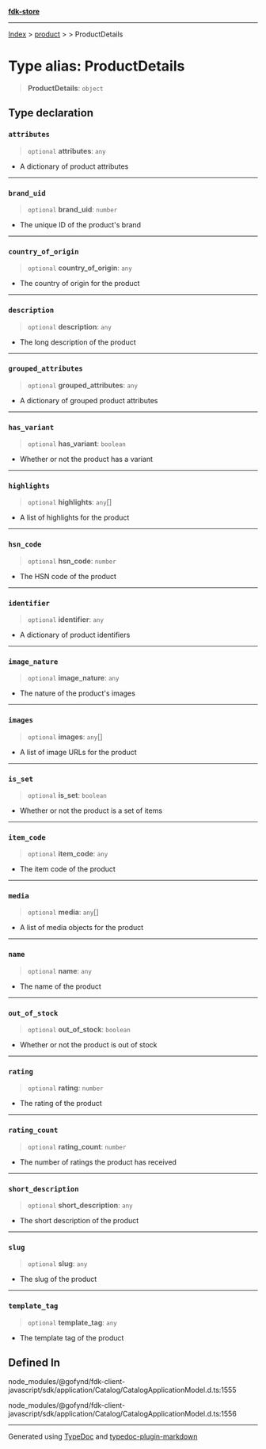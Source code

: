 [**fdk-store**](../../../README.md)
***

[Index](../../../API.md) > [product](../../README.md) > [<internal>](../README.md) > ProductDetails

# Type alias: ProductDetails

> **ProductDetails**: `object`

## Type declaration

### `attributes`

> `optional` **attributes**: `any`

- A dictionary of product attributes

***

### `brand_uid`

> `optional` **brand\_uid**: `number`

- The unique ID of the product's brand

***

### `country_of_origin`

> `optional` **country\_of\_origin**: `any`

- The country of origin for the product

***

### `description`

> `optional` **description**: `any`

- The long description of the product

***

### `grouped_attributes`

> `optional` **grouped\_attributes**: `any`

- A dictionary of grouped product attributes

***

### `has_variant`

> `optional` **has\_variant**: `boolean`

- Whether or not the product has a variant

***

### `highlights`

> `optional` **highlights**: `any`[]

- A list of highlights for the product

***

### `hsn_code`

> `optional` **hsn\_code**: `number`

- The HSN code of the product

***

### `identifier`

> `optional` **identifier**: `any`

- A dictionary of product identifiers

***

### `image_nature`

> `optional` **image\_nature**: `any`

- The nature of the product's images

***

### `images`

> `optional` **images**: `any`[]

- A list of image URLs for the product

***

### `is_set`

> `optional` **is\_set**: `boolean`

- Whether or not the product is a set of items

***

### `item_code`

> `optional` **item\_code**: `any`

- The item code of the product

***

### `media`

> `optional` **media**: `any`[]

- A list of media objects for the product

***

### `name`

> `optional` **name**: `any`

- The name of the product

***

### `out_of_stock`

> `optional` **out\_of\_stock**: `boolean`

- Whether or not the product is out of stock

***

### `rating`

> `optional` **rating**: `number`

- The rating of the product

***

### `rating_count`

> `optional` **rating\_count**: `number`

- The number of ratings the product has received

***

### `short_description`

> `optional` **short\_description**: `any`

- The short description of the product

***

### `slug`

> `optional` **slug**: `any`

- The slug of the product

***

### `template_tag`

> `optional` **template\_tag**: `any`

- The template tag of the product

## Defined In

node\_modules/@gofynd/fdk-client-javascript/sdk/application/Catalog/CatalogApplicationModel.d.ts:1555

node\_modules/@gofynd/fdk-client-javascript/sdk/application/Catalog/CatalogApplicationModel.d.ts:1556

***
Generated using [TypeDoc](https://typedoc.org/) and [typedoc-plugin-markdown](https://www.npmjs.com/package/typedoc-plugin-markdown)
